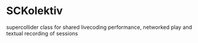 # SCKolektiv
supercollider class for shared livecoding performance, networked play and textual recording of sessions
